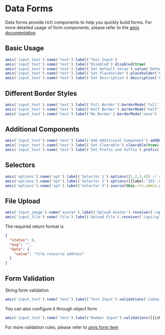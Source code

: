 # Data Forms

Data forms provide rich components to help you quickly build forms. For more detailed usage of form components, please refer to the [amis documentation](https://baidu.github.io/amis/en-US/components/form/index)

## Basic Usage

```typescript
amis('input_text').name('text').label('Text Input')
amis('input_text').name('text').label('Disabled').disabled(true)
amis('input_text').name('text').label('Set Default Value').value('Default Value')
amis('input_text').name('text').label('Set Placeholder').placeholder('Form item placeholder description')
amis('input_text').name('text').label('Set Description').description('Form item description')
```

## Different Border Styles

```typescript
amis('input_text').name('text').label('Full Border').borderMode('full')
amis('input_text').name('text').label('Half Border').borderMode('half')
amis('input_text').name('text').label('No Border').borderMode('none')
```

## Additional Components

```typescript
amis('input_text').name('text').label('Add Additional Component').addOn(amis('button').label('Search'))
amis('input_text').name('text').label('Set Clearable').clearable(true)
amis('input_text').name('text').label('Set Prefix and Suffix').prefix('$').suffix('USD')
```

## Selectors

```typescript
amis('options').name('opt').label('Selector 1').options([1,2,3,4]) // Array format
amis('options').name('opt').label('Selector 2').options([{label:'ID1',value:1},{label:'ID2',value:2}]) // JSON format
amis('options').name('opt').label('Selector 3').source(this.ctx.admin.api('options')), // Get option data from interface
```

## File Upload

```typescript
amis('input_image').name('avatar').label('Upload Avatar').receiver('/api/upload/image'),
amis('input_file').name('file').label('Upload File').receiver('/api/upload/file'),
```

The required return format is

```json
{
  "status": 0,
  "msg": "",
  "data": {
    "value": "file resource address"
  }
}
```

## Form Validation

String form validation

```typescript
amis('input_text').name('text').label('Text Input').validations('isEmail,isRequired,minLength:6,maxLength:10')
```

You can also configure it through object form

```typescript
amis('input_text').name('text').label('Number Input').validations([{isNumeric:true,isRequired:true}])
```

For more validation rules, please refer to [amis form item](https://baidu.github.io/amis/en-US/components/form/formitem)